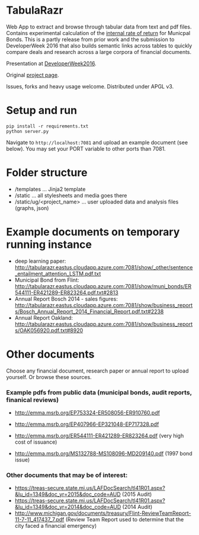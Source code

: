 # TabulaRazr
Web App to extract and browse through tabular data from text and pdf files. Contains experimental calculation of the [internal rate of return](http://www.investopedia.com/terms/i/irr.asp) for Municpal Bonds.
This is a partly release from prior work and the submission to DeveloperWeek 2016 that also builds semantic links across tables to quickly compare deals and research across a large corpora of financial documents.

Presentation at [DeveloperWeek2016](https://www.youtube.com/watch?v=Snqul2fJT5c).

Original [project page](http://accelerate.im/projects/362). 


Issues, forks and heavy usage welcome. Distributed under APGL v3.

# Setup and run

    pip install -r requirements.txt
    python server.py

Navigate to `http://localhost:7081` and upload an example document (see below).
You may set your PORT variable to other ports than 7081.

# Folder structure
- /templates ... Jinja2 template
- /static ... all stylesheets and media goes there
- /static/ug/<project_name> ... user uploaded data and analysis files (graphs, json)

# Example documents on temporary running instance
- deep learning paper: http://tabularazr.eastus.cloudapp.azure.com:7081/show/_other/sentence_entailment_attention_LSTM.pdf.txt
- Municipal Bond from Flint: http://tabularazr.eastus.cloudapp.azure.com:7081/show/muni_bonds/ER544111-ER421289-ER823264.pdf.txt#2813
- Annual Report Bosch 2014 - sales figures: http://tabularazr.eastus.cloudapp.azure.com:7081/show/business_reports/Bosch_Annual_Report_2014_Financial_Report.pdf.txt#2238
- Annual Report Oakland: http://tabularazr.eastus.cloudapp.azure.com:7081/show/business_reports/OAK056920.pdf.txt#8920

# Other documents 
Choose any financial document, research paper or annual report to upload yourself. Or browse these sources.

### Example pdfs from public data (municipal bonds, audit reports, finanical reviews)

- http://emma.msrb.org/EP753324-ER508056-ER910760.pdf
- http://emma.msrb.org/EP407966-EP321048-EP717328.pdf
- http://emma.msrb.org/ER544111-ER421289-ER823264.pdf (very high cost of issuance)

- http://emma.msrb.org/MS132788-MS108096-MD209140.pdf  (1997 bond issue)

### Other documents that may be of interest:

- https://treas-secure.state.mi.us/LAFDocSearch/tl41R01.aspx?&lu_id=1349&doc_yr=2015&doc_code=AUD (2015 Audit)
- https://treas-secure.state.mi.us/LAFDocSearch/tl41R01.aspx?&lu_id=1349&doc_yr=2014&doc_code=AUD (2014 Audit)
- http://www.michigan.gov/documents/treasury/Flint-ReviewTeamReport-11-7-11_417437_7.pdf (Review Team Report used to determine that the city faced a financial emergency)
